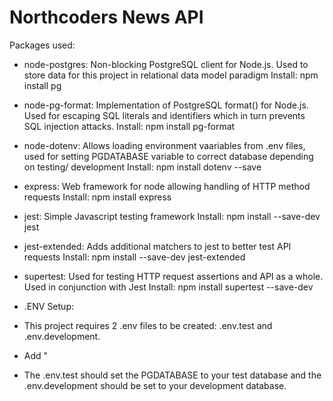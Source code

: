 # Northcoders News API

Packages used:

- node-postgres: Non-blocking PostgreSQL client for Node.js. Used to store data for this project in relational data model paradigm
  Install: npm install pg

- node-pg-format: Implementation of PostgreSQL format() for Node.js. Used for escaping SQL literals and identifiers which in turn prevents SQL injection attacks.
  Install: npm install pg-format

- node-dotenv: Allows loading environment vaariables from .env files, used for setting PGDATABASE variable to correct database depending on testing/ development
  Install: npm install dotenv --save

- express: Web framework for node allowing handling of HTTP method requests
  Install: npm install express

- jest: Simple Javascript testing framework
  Install: npm install --save-dev jest

- jest-extended: Adds additional matchers to jest to better test API requests
  Install: npm install --save-dev jest-extended

- supertest: Used for testing HTTP request assertions and API as a whole. Used in conjunction with Jest
  Install: npm install supertest --save-dev

- .ENV Setup:

- This project requires 2 .env files to be created: .env.test and .env.development.
- Add "
- The .env.test should set the PGDATABASE to your test database and the .env.development should be set to your development database.
